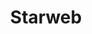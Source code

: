 ---
title: "Starweb"
summary: ""
description: ""
position: "Frontend Developer"
location: ""
tags:
- "Favro"
- "Github"
- "Javascript"
- "jQuery"
- "Notion"
- "Php"
- "Slack"
- "Vue 3"
startDate: "2022-06-24"
endDate: "2024-04-30"
published: true
---